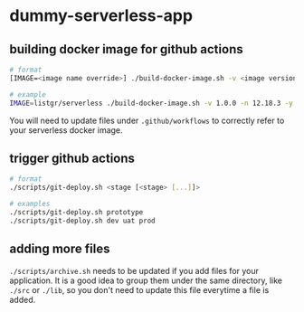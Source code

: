 # dummy-serverless-app

## building docker image for github actions

```bash
# format
[IMAGE=<image name override>] ./build-docker-image.sh -v <image version> -n <node version> -y <yarn version>

# example
IMAGE=listgr/serverless ./build-docker-image.sh -v 1.0.0 -n 12.18.3 -y v1.22.4
```

You will need to update files under `.github/workflows` to correctly refer to your serverless docker image.

## trigger github actions

```bash
# format
./scripts/git-deploy.sh <stage [<stage> [...]]>

# examples
./scripts/git-deploy.sh prototype
./scripts/git-deploy.sh dev uat prod
```

## adding more files

`./scripts/archive.sh` needs to be updated if you add files for your application. It is a good idea to group them under the same directory, like `./src` or `./lib`, so you don't need to update this file everytime a file is added.
